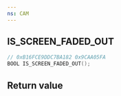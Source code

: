 ```yaml
---
ns: CAM
---
```

## IS_SCREEN_FADED_OUT

```c
// 0xB16FCE9DDC7BA182 0x9CAA05FA
BOOL IS_SCREEN_FADED_OUT();
```


## Return value
